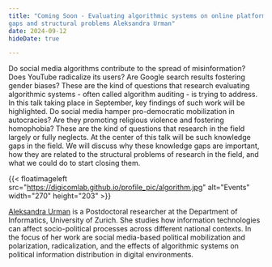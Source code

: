 ```yaml
---
title: "Coming Soon - Evaluating algorithmic systems on online platforms: knowledge 
gaps and structural problems Aleksandra Urman"
date: 2024-09-12
hideDate: true

---
```


Do social media algorithms contribute to the spread of misinformation? Does YouTube radicalize its users? Are Google search results fostering gender biases? These are the kind of questions that research evaluating algorithmic systems - often called algorithm auditing - is trying to address. In this talk taking place in September, key findings of such work will be highlighted. Do social media hamper pro-democratic mobilization in autocracies? Are they promoting religious violence and fostering homophobia? These are the kind of questions that research in the field largely or fully neglects. At the center of this talk will be such knowledge gaps in the field. We will discuss why these knowledge gaps are important, how they are related to the structural problems of research in the field, and what we could do to start closing them.

{{< floatimageleft src="https://digicomlab.github.io/profile_pic/algorithm.jpg" alt="Events" width="270" height="203" >}}

[Aleksandra Urman](https://www.ifi.uzh.ch/en/scg/people/urman.html) is a Postdoctoral researcher at the Department of Informatics, University of Zurich. She studies how information technologies can affect socio-political processes across different national contexts. In the focus of her work are social media-based political mobilization and polarization, radicalization, and the effects of algorithmic systems on political information distribution in digital environments.

